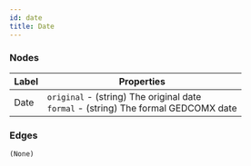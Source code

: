 ```yaml
---
id: date
title: Date
---
```

### Nodes
|Label|Properties|
|---|---|
|Date|`original` - (string) The original date<br />`formal` - (string) The formal GEDCOMX date|

### Edges
`(None)`
